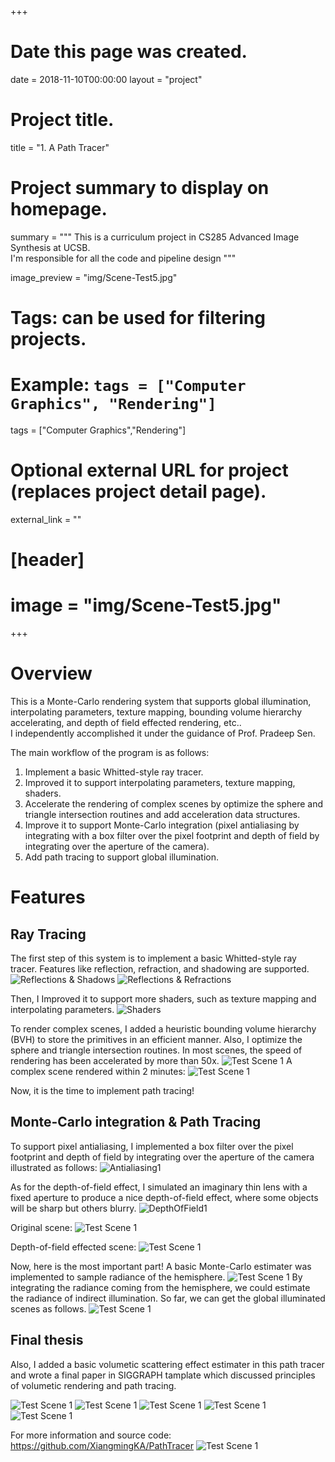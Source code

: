 +++
# Date this page was created.
date = 2018-11-10T00:00:00
layout = "project"

# Project title.
title = "1. A Path Tracer"

# Project summary to display on homepage.
summary = """
 This is a curriculum project in CS285 Advanced Image Synthesis at UCSB.<br>
 I'm responsible for all the code and pipeline design
 """
 
image_preview = "img/Scene-Test5.jpg"

# Tags: can be used for filtering projects.
# Example: `tags = ["Computer Graphics", "Rendering"]`
tags = ["Computer Graphics","Rendering"]

# Optional external URL for project (replaces project detail page).
external_link = ""

# [header]
# image = "img/Scene-Test5.jpg"

+++

# Overview
This is a Monte-Carlo rendering system that supports global illumination, interpolating parameters, texture mapping, bounding volume hierarchy accelerating, and depth of field effected rendering, etc..<br>
I independently accomplished it under the guidance of Prof. Pradeep Sen. <br>

The main workflow of the program is as follows: <br>
1. Implement a basic Whitted-style ray tracer. <br>
2. Improved it to support interpolating parameters, texture mapping, shaders.<br>
3. Accelerate the rendering of complex scenes by optimize the sphere and triangle intersection routines and add acceleration data structures.
4. Improve it to support Monte-Carlo integration (pixel antialiasing by integrating with a box filter over the pixel footprint and depth of field by integrating over the aperture of the camera).
5. Add path tracing to support global illumination.

# Features
## Ray Tracing

The first step of this system is to implement a basic Whitted-style ray tracer. Features like reflection, refraction, and shadowing are supported.
![Reflections & Shadows](img/Scene-Test5.jpg)
![Reflections & Refractions](img/Scene-Test2.jpg)

Then, I Improved it to support more shaders, such as texture mapping and interpolating parameters.
![Shaders](img/Shaders.jpg)

To render complex scenes, I added a heuristic bounding volume hierarchy (BVH) to store the primitives in an efficient manner. Also, I optimize the sphere and triangle intersection routines. In most scenes, the speed of rendering has been accelerated by more than 50x.
![Test Scene 1](img/BVH.jpg)
A complex scene rendered within 2 minutes:
![Test Scene 1](img/Scene2-Test5.jpg)

Now, it is the time to implement path tracing!

## Monte-Carlo integration & Path Tracing

To support pixel antialiasing, I implemented a box filter over the pixel footprint and depth of field by integrating over the aperture of the camera illustrated as follows:
![Antialiasing1](img/Antialiasing1.jpg)

As for the depth-of-field effect, I simulated an imaginary thin lens with a fixed aperture to produce a nice depth-of-field effect, where some objects will be sharp but others blurry.
![DepthOfField1](img/DepthOfField1.jpg)

Original scene:
![Test Scene 1](img/Scene2-Test4.jpg)

Depth-of-field effected scene:
![Test Scene 1](img/DepthOfField.jpg)

Now, here is the most important part! 
A basic Monte-Carlo estimater was implemented to sample radiance of the hemisphere.
![Test Scene 1](img/PathTracing.jpg)
By integrating the radiance coming from the hemisphere, we could estimate the radiance of indirect illumination. So far, we can get the global illuminated scenes as follows.
![Test Scene 1](img/PathTracing2.jpg)

## Final thesis

Also, I added a basic volumetic scattering effect estimater in this path tracer and wrote a final paper in SIGGRAPH tamplate which discussed principles of volumetic rendering and path tracing.

![Test Scene 1](img/Final1.jpg)
![Test Scene 1](img/Final2.jpg)
![Test Scene 1](img/Final3.jpg)
![Test Scene 1](img/Final4.jpg)
![Test Scene 1](img/Final5.jpg)

For more information and source code: https://github.com/XiangmingKA/PathTracer
![Test Scene 1](img/Scene-Test4.jpg)

